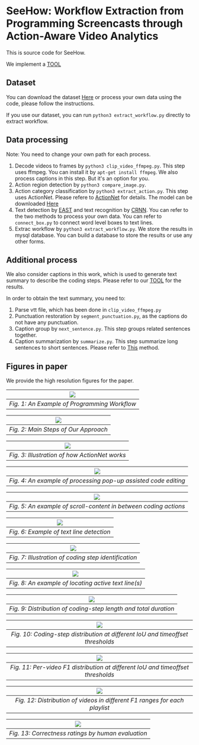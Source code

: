 # SeeHow: Workflow Extraction from Programming Screencasts through Action-Aware Video Analytics

This is source code for SeeHow.

We implement a [TOOL](http://seecollections.com/seehow/)

## Dataset
You can download the dataset [Here](https://drive.google.com/file/d/1gT3afHGFIxfPlWK4LCq8Cp1RlhPboRgw/view?usp=sharing) or process your own data using the code, please follow the instructions.

If you use our dataset, you can run `python3 extract_workflow.py` directly to extract workflow.

## Data processing
Note: You need to change your own path for each process.
1. Decode videos to frames by `python3 clip_video_ffmpeg.py`. This step uses ffmpeg. You can install it by `apt-get install ffmpeg`. We also process captions in this step. But it's an option for you.
2. Action region detection by `python3 compare_image.py`. 
3. Action category classification by `python3 extract_action.py`. This step uses ActionNet. Please refere to [ActionNet](https://github.com/DehaiZhao/ActionNet) for details. The model can be downloaded [Here](https://drive.google.com/file/d/1lbrtNbnfR9T6epawMRCMC-xdj1wsm4IK/view?usp=sharing)
4. Text detection by [EAST](https://github.com/argman/EAST) and text recognition by [CRNN](https://github.com/bgshih/crnn). You can refer to the two methods to process your own data. You can refer to `connect_box.py` to connect word level boxes to text lines.
5. Extrac workflow by `python3 extract_workflow.py`. We store the results in mysql database. You can build a database to store the results or use any other forms.

## Additional process
We also consider captions in this work, which is used to generate text summary to describe the coding steps. Please refer to our [TOOL](http://seecollections.com/seehow/) for the results.

In order to obtain the text summary, you need to:
1. Parse vtt file, which has been done in `clip_video_ffmpeg.py`
2. Punctuation restoration by `segment_punctuation.py`, as the captions do not have any punctuation.
3. Caption group by `next_sentence.py`. This step groups related sentences together.
4. Caption summarization by `summarize.py`. This step summarize long sentences to short sentences. Please refer to [This](https://github.com/nlpyang/PreSumm) method.

## Figures in paper
We provide the high resolution figures for the paper.

| ![](/images/example.jpg) | 
|:--:| 
| *Fig. 1: An Example of Programming Workflow* |

| ![](/images/step.jpg) | 
|:--:| 
| *Fig. 2: Main Steps of Our Approach* |

| ![](/images/actionnet.jpg) | 
|:--:| 
| *Fig. 3: Illustration of how ActionNet works* |

| ![](/images/popup.jpg) | 
|:--:| 
| *Fig. 4: An example of processing pop-up assisted code editing* |

| ![](/images/scroll.jpg) | 
|:--:| 
| *Fig. 5: An example of scroll-content in between coding actions* |

| ![](/images/textbox.jpg) | 
|:--:| 
| *Fig. 6: Example of text line detection* |

| ![](/images/fragment.jpg) | 
|:--:| 
| *Fig. 7: Illustration of coding step identification* |

| ![](/images/box.jpg) | 
|:--:| 
| *Fig. 8: An example of locating active text line(s)* |

| ![](/images/frag_len_all.jpg) | 
|:--:| 
| *Fig. 9: Distribution of coding-step length and total duration* |

| ![](/images/offset.jpg) | 
|:--:| 
| *Fig. 10: Coding-step distribution at different IoU and timeoffset thresholds* |

| ![](/images/iou.jpg) | 
|:--:| 
| *Fig. 11: Per-video F1 distribution at different IoU and timeoffset thresholds* |

| ![](/images/playlist.jpg) | 
|:--:| 
| *Fig. 12: Distribution of videos in different F1 ranges for each playlist* |

| ![](/images/usefulness.jpg) | 
|:--:| 
| *Fig. 13: Correctness ratings by human evaluation* |

